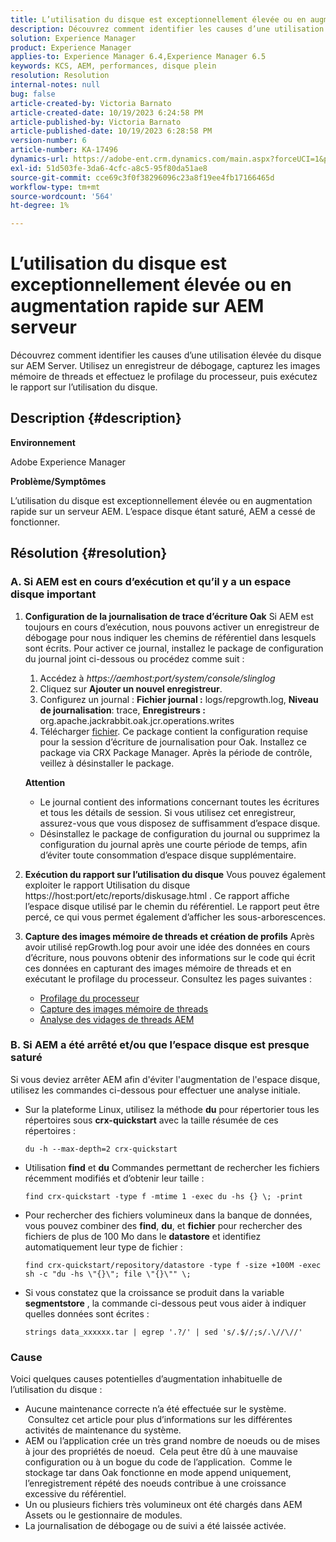 ```yaml
---
title: L’utilisation du disque est exceptionnellement élevée ou en augmentation rapide sur AEM serveur
description: Découvrez comment identifier les causes d’une utilisation élevée du disque sur AEM Server.
solution: Experience Manager
product: Experience Manager
applies-to: Experience Manager 6.4,Experience Manager 6.5
keywords: KCS, AEM, performances, disque plein
resolution: Resolution
internal-notes: null
bug: false
article-created-by: Victoria Barnato
article-created-date: 10/19/2023 6:24:58 PM
article-published-by: Victoria Barnato
article-published-date: 10/19/2023 6:28:58 PM
version-number: 6
article-number: KA-17496
dynamics-url: https://adobe-ent.crm.dynamics.com/main.aspx?forceUCI=1&pagetype=entityrecord&etn=knowledgearticle&id=dd6b2ec9-ac6e-ee11-8df0-6045bd006793
exl-id: 51d503fe-3da6-4cfc-a8c5-95f80da51ae8
source-git-commit: cce69c3f0f38296096c23a8f19ee4fb17166465d
workflow-type: tm+mt
source-wordcount: '564'
ht-degree: 1%

---
```


# L’utilisation du disque est exceptionnellement élevée ou en augmentation rapide sur AEM serveur


Découvrez comment identifier les causes d’une utilisation élevée du disque sur AEM Server. Utilisez un enregistreur de débogage, capturez les images mémoire de threads et effectuez le profilage du processeur, puis exécutez le rapport sur l’utilisation du disque.

## Description {#description}


<b>Environnement</b>

Adobe Experience Manager

<b>Problème/Symptômes</b>

L’utilisation du disque est exceptionnellement élevée ou en augmentation rapide sur un serveur AEM. L’espace disque étant saturé, AEM a cessé de fonctionner.




## Résolution {#resolution}


### <b>A. Si AEM est en cours d’exécution et qu’il y a un espace disque important</b>

1. <b>Configuration de la journalisation de trace d’écriture Oak</b>    Si AEM est toujours en cours d’exécution, nous pouvons activer un enregistreur de débogage pour nous indiquer les chemins de référentiel dans lesquels sont écrits. Pour activer ce journal, installez le package de configuration du journal joint ci-dessous ou procédez comme suit :

   1. Accédez à *https://aemhost:port/system/console/slinglog*
   2. Cliquez sur <b>Ajouter un nouvel enregistreur</b>.
   3. Configurez un journal : <b>Fichier journal :</b> logs/repgrowth.log, <b>Niveau de journalisation</b>: trace, <b>Enregistreurs :</b> org.apache.jackrabbit.oak.jcr.operations.writes
   4. Télécharger [fichier](https://helpx.adobe.com/content/dam/help/en/experience-manager/kb/analyze-unusual-repository-growth/jcr:content/main-pars/download/log_repository_growth-1.zip).        Ce package contient la configuration requise pour la session d’écriture de journalisation pour Oak. Installez ce package via CRX Package Manager. Après la période de contrôle, veillez à désinstaller le package.

   <b>Attention</b>

   - Le journal contient des informations concernant toutes les écritures et tous les détails de session. Si vous utilisez cet enregistreur, assurez-vous que vous disposez de suffisamment d’espace disque.
   - Désinstallez le package de configuration du journal ou supprimez la configuration du journal après une courte période de temps, afin d’éviter toute consommation d’espace disque supplémentaire.
2. <b>Exécution du rapport sur l’utilisation du disque</b>    Vous pouvez également exploiter le rapport Utilisation du disque https://host:port/etc/reports/diskusage.html . Ce rapport affiche l’espace disque utilisé par le chemin du référentiel. Le rapport peut être percé, ce qui vous permet également d’afficher les sous-arborescences.
3. <b>Capture des images mémoire de threads et création de profils</b>    Après avoir utilisé repGrowth.log pour avoir une idée des données en cours d’écriture, nous pouvons obtenir des informations sur le code qui écrit ces données en capturant des images mémoire de threads et en exécutant le profilage du processeur. Consultez les pages suivantes :

   - [Profilage du processeur](https://experienceleague.adobe.com/docs/experience-cloud-kcs/kbarticles/KA-17499.html?lang=en)
   - [Capture des images mémoire de threads](https://experienceleague.adobe.com/docs/experience-cloud-kcs/kbarticles/KA-17452.html?lang=en)
   - [Analyse des vidages de threads AEM](https://experienceleague.adobe.com/docs/experience-cloud-kcs/kbarticles/KA-16458.html?lang=en)


### <b>B. Si AEM a été arrêté et/ou que l’espace disque est presque saturé</b>

Si vous deviez arrêter AEM afin d&#39;éviter l&#39;augmentation de l&#39;espace disque, utilisez les commandes ci-dessous pour effectuer une analyse initiale.

- Sur la plateforme Linux, utilisez la méthode <b>du</b> pour répertorier tous les répertoires sous <b>crx-quickstart</b> avec la taille résumée de ces répertoires :<br>

  ```
  du -h --max-depth=2 crx-quickstart
  ```


- Utilisation <b>find</b> et <b>du</b> Commandes permettant de rechercher les fichiers récemment modifiés et d’obtenir leur taille :<br>

  ```
  find crx-quickstart -type f -mtime 1 -exec du -hs {} \; -print
  ```


- Pour rechercher des fichiers volumineux dans la banque de données, vous pouvez combiner des <b>find</b>, <b>du</b>, et <b>fichier</b> pour rechercher des fichiers de plus de 100 Mo dans le <b>datastore</b> et identifiez automatiquement leur type de fichier :<br>

  ```
  find crx-quickstart/repository/datastore -type f -size +100M -exec sh -c "du -hs \"{}\"; file \"{}\"" \;
  ```


- Si vous constatez que la croissance se produit dans la variable <b>segmentstore</b> , la commande ci-dessous peut vous aider à indiquer quelles données sont écrites :<br>

  ```
  strings data_xxxxxx.tar | egrep '.?/' | sed 's/.$//;s/.\//\//'
  ```


### <b>Cause</b>

Voici quelques causes potentielles d’augmentation inhabituelle de l’utilisation du disque :

- Aucune maintenance correcte n’a été effectuée sur le système.  Consultez cet article pour plus d’informations sur les différentes activités de maintenance du système.
- AEM ou l’application crée un très grand nombre de noeuds ou de mises à jour des propriétés de noeud.  Cela peut être dû à une mauvaise configuration ou à un bogue du code de l’application.  Comme le stockage tar dans Oak fonctionne en mode append uniquement, l’enregistrement répété des noeuds contribue à une croissance excessive du référentiel.
- Un ou plusieurs fichiers très volumineux ont été chargés dans AEM Assets ou le gestionnaire de modules.
- La journalisation de débogage ou de suivi a été laissée activée.
